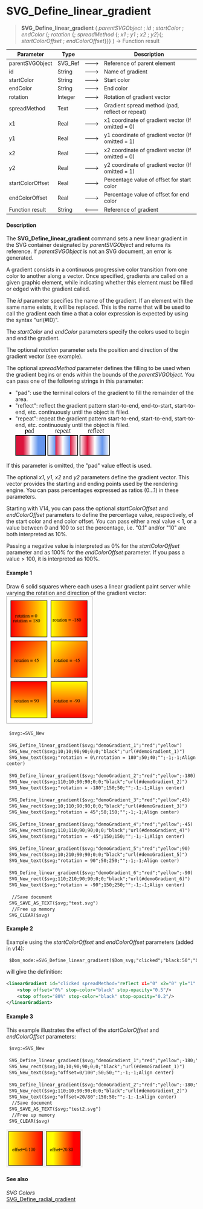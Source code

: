 # SVG_Define_linear_gradient

>**SVG_Define_linear_gradient** ( *parentSVGObject* ; *id* ; *startColor* ; *endColor* {; *rotation* {; *spreadMethod* {; *x1* ; *y1* ; *x2* ; *y2*}{; *startColorOffset* ; *endColorOffset*}}} ) -> Function result

| Parameter | Type |  | Description |
| --- | --- | --- | --- |
| parentSVGObject | SVG_Ref | &#x1F852; | Reference of parent element |
| id | String | &#x1F852; | Name of gradient |
| startColor | String | &#x1F852; | Start color |
| endColor | String | &#x1F852; | End color |
| rotation | Integer | &#x1F852; | Rotation of gradient vector |
| spreadMethod | Text | &#x1F852; | Gradient spread method (pad, reflect or repeat) |
| x1 | Real | &#x1F852; | x1 coordinate of gradient vector (If omitted = 0) |
| y1 | Real | &#x1F852; | y1 coordinate of gradient vector (If omitted = 1) |
| x2 | Real | &#x1F852; | x2 coordinate of gradient vector (If omitted = 0) |
| y2 | Real | &#x1F852; | y2 coordinate of gradient vector (If omitted = 1) |
| startColorOffset | Real | &#x1F852; | Percentage value of offset for start color |
| endColorOffset | Real | &#x1F852; | Percentage value of offset for end color |
| Function result | String | &#x1F850; | Reference of gradient |



#### Description 

The **SVG\_Define\_linear\_gradient** command sets a new linear gradient in the SVG container designated by *parentSVGObject* and returns its reference. If *parentSVGObject* is not an SVG document, an error is generated.

A gradient consists in a continuous progressive color transition from one color to another along a vector. Once specified, gradients are called on a given graphic element, while indicating whether this element must be filled or edged with the gradient called.

The *id* parameter specifies the name of the gradient. If an element with the same name exists, it will be replaced. This is the name that will be used to call the gradient each time a that a color expression is expected by using the syntax "url(#ID)".

The *startColor* and *endColor* parameters specify the colors used to begin and end the gradient.

The optional *rotation* parameter sets the position and direction of the gradient vector (see example).

The optional *spreadMethod* parameter defines the filling to be used when the gradient begins or ends within the bounds of the *parentSVGObject*. You can pass one of the following strings in this parameter:

* "pad": use the terminal colors of the gradient to fill the remainder of the area.
* "reflect": reflect the gradient pattern start-to-end, end-to-start, start-to-end, etc. continuously until the object is filled.
* "repeat": repeat the gradient pattern start-to-end, start-to-end, start-to-end, etc. continuously until the object is filled.  
![](../images/pict927936.fr.png)

If this parameter is omitted, the "pad" value effect is used. 

The optional *x1*, *y1*, *x2* and *y2* parameters define the gradient vector. This vector provides the starting and ending points used by the rendering engine. You can pass percentages expressed as ratios (0...1) in these parameters. 

Starting with V14, you can pass the optional *startColorOffset* and *endColorOffset* parameters to define the percentage value, respectively, of the start color and end color offset. You can pass either a real value < 1, or a value between 0 and 100 to set the percentage, i.e. "0.1" and/or "10" are both interpreted as 10%.

Passing a negative value is interpreted as 0% for the *startColorOffset* parameter and as 100% for the *endColorOffset* parameter. If you pass a value > 100, it is interpreted as 100%.

#### Example 1 

Draw 6 solid squares where each uses a linear gradient paint server while varying the rotation and direction of the gradient vector:  
![](../images/pict195832.en.png)

```4d
 $svg:=SVG_New
 
 SVG_Define_linear_gradient($svg;"demoGradient_1";"red";"yellow")
 SVG_New_rect($svg;10;10;90;90;0;0;"black";"url(#demoGradient_1)")
 SVG_New_text($svg;"rotation = 0\rrotation = 180";50;40;"";-1;-1;Align center)
 
 SVG_Define_linear_gradient($svg;"demoGradient_2";"red";"yellow";-180)
 SVG_New_rect($svg;110;10;90;90;0;0;"black";"url(#demoGradient_2)")
 SVG_New_text($svg;"rotation = -180";150;50;"";-1;-1;Align center)
 
 SVG_Define_linear_gradient($svg;"demoGradient_3";"red";"yellow";45)
 SVG_New_rect($svg;10;110;90;90;0;0;"black";"url(#demoGradient_3)")
 SVG_New_text($svg;"rotation = 45";50;150;"";-1;-1;Align center)
 
 SVG_Define_linear_gradient($svg;"demoGradient_4";"red";"yellow";-45)
 SVG_New_rect($svg;110;110;90;90;0;0;"black";"url(#demoGradient_4)")
 SVG_New_text($svg;"rotation = -45";150;150;"";-1;-1;Align center)
 
 SVG_Define_linear_gradient($svg;"demoGradient_5";"red";"yellow";90)
 SVG_New_rect($svg;10;210;90;90;0;0;"black";"url(#demoGradient_5)")
 SVG_New_text($svg;"rotation = 90";50;250;"";-1;-1;Align center)
 
 SVG_Define_linear_gradient($svg;"demoGradient_6";"red";"yellow";-90)
 SVG_New_rect($svg;110;210;90;90;0;0;"black";"url(#demoGradient_6)")
 SVG_New_text($svg;"rotation = -90";150;250;"";-1;-1;Align center)
 
  //Save document
 SVG_SAVE_AS_TEXT($svg;"test.svg")
  //Free up memory
 SVG_CLEAR($svg)
```

#### Example 2 

Example using the *startColorOffset* and *endColorOffset* parameters (added in v14):

```4d
 $Dom_node:=SVG_Define_linear_gradient($Dom_svg;"clicked";"black:50";"black:20";-90;"reflect";0;80)
```

will give the definition:

```XML
<linearGradient id="clicked spreadMethod="reflect x1="0" x2="0" y1="1" y2="0">
    <stop offset="0%" stop-color="black" stop-opacity="0.5"/>
    <stop offset="80%" stop-color="black" stop-opacity="0.2"/>
</linearGradient>
```

#### Example 3 

This example illustrates the effect of the *startColorOffset* and *endColorOffset* parameters:

```4d
 $svg:=SVG_New
 
 SVG_Define_linear_gradient($svg;"demoGradient_1";"red";"yellow";-180;"reflect")
 SVG_New_rect($svg;10;10;90;90;0;0;"black";"url(#demoGradient_1)")
 SVG_New_text($svg;"offset=0/100";50;50;"";-1;-1;Align center)
 
 SVG_Define_linear_gradient($svg;"demoGradient_2";"red";"yellow";-180;"reflect";20;80)
 SVG_New_rect($svg;110;10;90;90;0;0;"black";"url(#demoGradient_2)")
 SVG_New_text($svg;"offset=20/80";150;50;"";-1;-1;Align center)
  //Save document
 SVG_SAVE_AS_TEXT($svg;"test2.svg")
  //Free up memory
 SVG_CLEAR($svg)
```

![](../images/pict1527612.fr.png)

#### See also 

*SVG Colors*  
[SVG\_Define\_radial\_gradient](SVG%5FDefine%5Fradial%5Fgradient.md)  